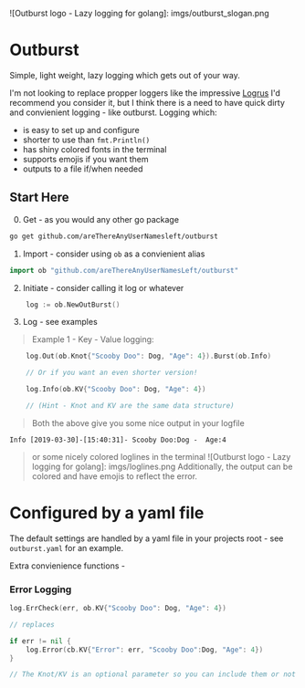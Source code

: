 ![Outburst logo - Lazy logging for golang]: imgs/outburst_slogan.png

# Outburst
Simple, light weight, lazy logging which gets out of your way.

I'm not looking to replace propper loggers like the impressive [Logrus](https://github.com/sirupsen/logrus) I'd
recommend you consider it, but I think there is a need to have quick dirty and
convienient logging - like outburst. Logging which:
- is easy to set up and configure
- shorter to use than `fmt.Println()`
- has shiny colored fonts in the terminal
- supports emojis if you want them
- outputs to a file if/when needed

## Start Here

0. Get - as you would any other go package

```bash
go get github.com/areThereAnyUserNamesleft/outburst
```

1. Import - consider using `ob` as a convienient alias
```go
import ob "github.com/areThereAnyUserNamesLeft/outburst"

```
2. Initiate - consider calling it log or whatever
```go
	log := ob.NewOutBurst()
```
3. Log - see examples
> Example 1 - Key - Value logging:
```go
	log.Out(ob.Knot{"Scooby Doo": Dog, "Age": 4}).Burst(ob.Info)

	// Or if you want an even shorter version!

	log.Info(ob.KV{"Scooby Doo": Dog, "Age": 4})

	// (Hint - Knot and KV are the same data structure)
```

> Both the above give you some nice output in your logfile
```
Info [2019-03-30]-[15:40:31]- Scooby Doo:Dog -  Age:4
```
> or some nicely colored loglines in the terminal
![Outburst logo - Lazy logging for golang]: imgs/loglines.png
Additionally, the output can be colored and have emojis to reflect the error.
# Configured by a yaml file

The default settings are handled by a yaml file in your projects root - see `outburst.yaml` for an example.

Extra convienience functions -
### Error Logging
```go
log.ErrCheck(err, ob.KV{"Scooby Doo": Dog, "Age": 4})

// replaces

if err != nil {
    log.Error(cb.KV{"Error": err, "Scooby Doo":Dog, "Age": 4})
}

// The Knot/KV is an optional parameter so you can include them or not or include multiple.
```
